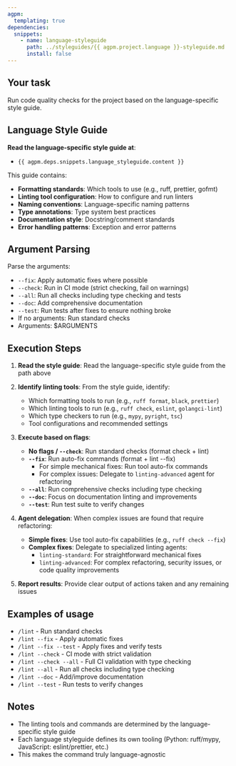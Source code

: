 ```yaml
---
agpm:
  templating: true
dependencies:
  snippets:
    - name: language-styleguide
      path: ../styleguides/{{ agpm.project.language }}-styleguide.md
      install: false
---
```


## Your task

Run code quality checks for the project based on the language-specific style guide.

## Language Style Guide

**Read the language-specific style guide at**:
- `{{ agpm.deps.snippets.language_styleguide.content }}`

This guide contains:
- **Formatting standards**: Which tools to use (e.g., ruff, prettier, gofmt)
- **Linting tool configuration**: How to configure and run linters
- **Naming conventions**: Language-specific naming patterns
- **Type annotations**: Type system best practices
- **Documentation style**: Docstring/comment standards
- **Error handling patterns**: Exception and error patterns

## Argument Parsing

Parse the arguments:
- `--fix`: Apply automatic fixes where possible
- `--check`: Run in CI mode (strict checking, fail on warnings)
- `--all`: Run all checks including type checking and tests
- `--doc`: Add comprehensive documentation
- `--test`: Run tests after fixes to ensure nothing broke
- If no arguments: Run standard checks
- Arguments: $ARGUMENTS

## Execution Steps

1. **Read the style guide**: Read the language-specific style guide from the path above

2. **Identify linting tools**: From the style guide, identify:
   - Which formatting tools to run (e.g., `ruff format`, `black`, `prettier`)
   - Which linting tools to run (e.g., `ruff check`, `eslint`, `golangci-lint`)
   - Which type checkers to run (e.g., `mypy`, `pyright`, `tsc`)
   - Tool configurations and recommended settings

3. **Execute based on flags**:
   - **No flags / `--check`**: Run standard checks (format check + lint)
   - **`--fix`**: Run auto-fix commands (format + lint --fix)
     - For simple mechanical fixes: Run tool auto-fix commands
     - For complex issues: Delegate to `linting-advanced` agent for refactoring
   - **`--all`**: Run comprehensive checks including type checking
   - **`--doc`**: Focus on documentation linting and improvements
   - **`--test`**: Run test suite to verify changes

4. **Agent delegation**: When complex issues are found that require refactoring:
   - **Simple fixes**: Use tool auto-fix capabilities (e.g., `ruff check --fix`)
   - **Complex fixes**: Delegate to specialized linting agents:
     - `linting-standard`: For straightforward mechanical fixes
     - `linting-advanced`: For complex refactoring, security issues, or code quality improvements

5. **Report results**: Provide clear output of actions taken and any remaining issues

## Examples of usage

- `/lint` - Run standard checks
- `/lint --fix` - Apply automatic fixes
- `/lint --fix --test` - Apply fixes and verify tests
- `/lint --check` - CI mode with strict validation
- `/lint --check --all` - Full CI validation with type checking
- `/lint --all` - Run all checks including type checking
- `/lint --doc` - Add/improve documentation
- `/lint --test` - Run tests to verify changes

## Notes

- The linting tools and commands are determined by the language-specific style guide
- Each language styleguide defines its own tooling (Python: ruff/mypy, JavaScript: eslint/prettier, etc.)
- This makes the command truly language-agnostic
